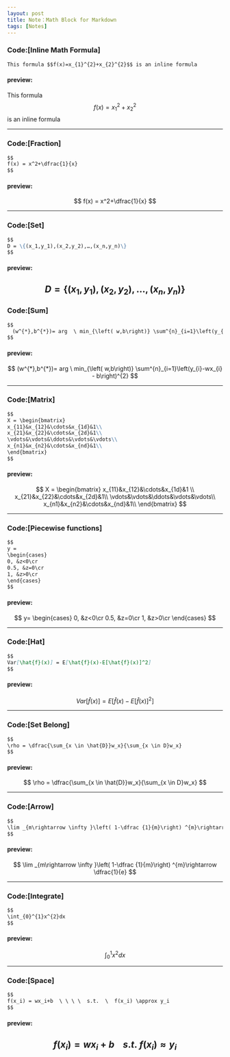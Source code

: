 ```yaml
---
layout: post
title: Note：Math Block for Markdown 
tags: [Notes]
---
```


### Code:[Inline Math Formula]

```markdown
This formula $$f(x)=x_{1}^{2}+x_{2}^{2}$$ is an inline formula
```
#### preview:

This formula $$f(x)=x_{1}^{2}+x_{2}^{2}$$ is an inline formula

----
### Code:[Fraction]
```markdown
$$
f(x) = x^2+\dfrac{1}{x}
$$
```
#### preview:

$$
f(x) = x^2+\dfrac{1}{x}
$$

----

### Code:[Set]

```markdown
$$
D = \{(x_1,y_1),(x_2,y_2),…,(x_n,y_n)\}
$$
```
#### preview:

$$
D = \{(x_1,y_1),(x_2,y_2),…,(x_n,y_n)\}
$$
----

### Code:[Sum]

```markdown
$$
　(w^{*},b^{*})= arg  \ min_{\left( w,b\right)} \sum^{n}_{i=1}\left(y_{i}-wx_{i} - b\right)^{2}
$$
```
#### preview:

$$
(w^{*},b^{*})= arg  \ min_{\left( w,b\right)} \sum^{n}_{i=1}\left(y_{i}-wx_{i} - b\right)^{2}
$$

----
### Code:[Matrix]

```markdown
$$
X = \begin{bmatrix}
x_{11}&x_{12}&\cdots&x_{1d}&1\\
x_{21}&x_{22}&\cdots&x_{2d}&1\\
\vdots&\vdots&\ddots&\vdots&\vdots\\
x_{n1}&x_{n2}&\cdots&x_{nd}&1\\
\end{bmatrix}
$$
```
#### preview:

$$
X = 
\begin{bmatrix}
x_{11}&x_{12}&\cdots&x_{1d}&1 \\
x_{21}&x_{22}&\cdots&x_{2d}&1\\
\vdots&\vdots&\ddots&\vdots&\vdots\\
x_{n1}&x_{n2}&\cdots&x_{nd}&1\\
\end{bmatrix}
$$

----
### Code:[Piecewise functions]

```markdown
$$
y = 
\begin{cases}
0, &z<0\cr
0.5, &z=0\cr
1, &z>0\cr
\end{cases}
$$
```
#### preview:

$$
y=
\begin{cases}
0, &z<0\cr
0.5, &z=0\cr
1, &z>0\cr
\end{cases}
$$

----
### Code:[Hat]

```markdown
$$
Var[\hat{f}(x)] = E[\hat{f}(x)-E[\hat{f}(x)]^2]
$$
```
#### preview:

$$
Var[\hat{f}(x)] = E[\hat{f}(x)-E[\hat{f}(x)]^2]
$$

----
### Code:[Set Belong]

```markdown
$$
\rho = \dfrac{\sum_{x \in \hat{D}}w_x}{\sum_{x \in D}w_x}
$$
```
#### preview:

$$
\rho = \dfrac{\sum_{x \in \hat{D}}w_x}{\sum_{x \in D}w_x}
$$

----
### Code:[Arrow]

```markdown
$$
\lim _{m\rightarrow \infty }\left( 1-\dfrac {1}{m}\right) ^{m}\rightarrow \dfrac{1}{e}
$$
```
#### preview:
$$
\lim _{m\rightarrow \infty }\left( 1-\dfrac {1}{m}\right) ^{m}\rightarrow \dfrac{1}{e}
$$

----
### Code:[Integrate]

```markdown
$$
\int_{0}^{1}x^{2}dx
$$
```
#### preview:
$$
\int_{0}^{1}x^{2}dx
$$



----

### Code:[Space]

```markdown
$$
f(x_i) = wx_i+b  \ \ \ \  s.t.  \  f(x_i) \approx y_i
$$
```
#### preview:
$$
f(x_i) = wx_i+b  \ \ \ \  s.t.  \  f(x_i) \approx y_i
$$
----


